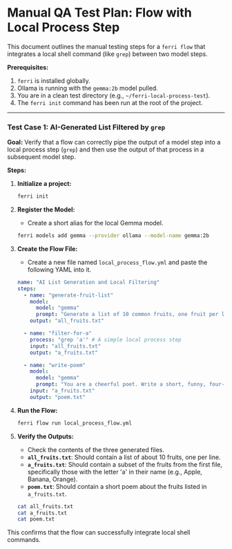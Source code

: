 # Manual QA Test Plan: Flow with Local Process Step

This document outlines the manual testing steps for a `ferri flow` that integrates a local shell command (like `grep`) between two model steps.

**Prerequisites:**
1.  `ferri` is installed globally.
2.  Ollama is running with the `gemma:2b` model pulled.
3.  You are in a clean test directory (e.g., `~/ferri-local-process-test`).
4.  The `ferri init` command has been run at the root of the project.

---

### Test Case 1: AI-Generated List Filtered by `grep`

**Goal:** Verify that a flow can correctly pipe the output of a model step into a local process step (`grep`) and then use the output of that process in a subsequent model step.

**Steps:**

1.  **Initialize a project:**
    ```bash
    ferri init
    ```

2.  **Register the Model:**
    *   Create a short alias for the local Gemma model.
    ```bash
    ferri models add gemma --provider ollama --model-name gemma:2b
    ```

3.  **Create the Flow File:**
    *   Create a new file named `local_process_flow.yml` and paste the following YAML into it.

    ```yaml
    name: "AI List Generation and Local Filtering"
    steps:
      - name: "generate-fruit-list"
        model:
          model: "gemma"
          prompt: "Generate a list of 10 common fruits, one fruit per line. Do not add any other text or explanation."
        output: "all_fruits.txt"

      - name: "filter-for-a"
        process: "grep 'a'" # A simple local process step
        input: "all_fruits.txt"
        output: "a_fruits.txt"

      - name: "write-poem"
        model:
          model: "gemma"
          prompt: "You are a cheerful poet. Write a short, funny, four-line poem about the following list of fruits."
        input: "a_fruits.txt"
        output: "poem.txt"
    ```

4.  **Run the Flow:**
    ```bash
    ferri flow run local_process_flow.yml
    ```

5.  **Verify the Outputs:**
    *   Check the contents of the three generated files.
    *   **`all_fruits.txt`**: Should contain a list of about 10 fruits, one per line.
    *   **`a_fruits.txt`**: Should contain a subset of the fruits from the first file, specifically those with the letter 'a' in their name (e.g., Apple, Banana, Orange).
    *   **`poem.txt`**: Should contain a short poem about the fruits listed in `a_fruits.txt`.
    ```bash
    cat all_fruits.txt
    cat a_fruits.txt
    cat poem.txt
    ```

This confirms that the flow can successfully integrate local shell commands.
